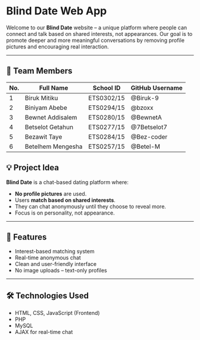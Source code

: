 # Blind Date Web App

Welcome to our **Blind Date** website – a unique platform where people can connect and talk based on shared interests, not appearances. Our goal is to promote deeper and more meaningful conversations by removing profile pictures and encouraging real interaction.

---

## 👥 Team Members

| No. | Full Name           | School ID    | GitHub Username      |
|-----|---------------------|--------------|----------------------|
| 1   | Biruk Mitiku        | ETS0302/15   | @Biruk-9             |
| 2   | Biniyam Abebe       | ETS0294/15   | @bzoxx               |
| 3   | Bewnet Addisalem    | ETS0280/15   | @BewnetA             |
| 4   | Betselot Getahun    | ETS0277/15   | @7Betselot7          |
| 5   | Bezawit Taye        | ETS0284/15   | @Bez-coder           |
| 6   | Betelhem Mengesha   | ETS0257/15   | @Betel-M             |

## 💡 Project Idea

**Blind Date** is a chat-based dating platform where:

- **No profile pictures** are used.
- Users **match based on shared interests**.
- They can chat anonymously until they choose to reveal more.
- Focus is on personality, not appearance.

---

## 🔧 Features

- Interest-based matching system
- Real-time anonymous chat
- Clean and user-friendly interface
- No image uploads – text-only profiles

---

## 🛠️ Technologies Used

- HTML, CSS, JavaScript (Frontend)
- PHP
- MySQL 
- AJAX for real-time chat


